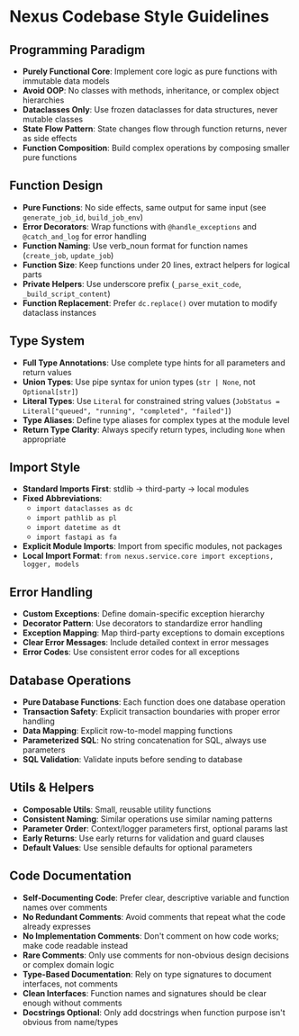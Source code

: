 # Nexus Codebase Style Guidelines

## Programming Paradigm
- **Purely Functional Core**: Implement core logic as pure functions with immutable data models
- **Avoid OOP**: No classes with methods, inheritance, or complex object hierarchies
- **Dataclasses Only**: Use frozen dataclasses for data structures, never mutable classes
- **State Flow Pattern**: State changes flow through function returns, never as side effects
- **Function Composition**: Build complex operations by composing smaller pure functions

## Function Design
- **Pure Functions**: No side effects, same output for same input (see `generate_job_id`, `build_job_env`)
- **Error Decorators**: Wrap functions with `@handle_exceptions` and `@catch_and_log` for error handling
- **Function Naming**: Use verb_noun format for function names (`create_job`, `update_job`)
- **Function Size**: Keep functions under 20 lines, extract helpers for logical parts
- **Private Helpers**: Use underscore prefix (`_parse_exit_code`, `_build_script_content`)
- **Function Replacement**: Prefer `dc.replace()` over mutation to modify dataclass instances

## Type System 
- **Full Type Annotations**: Use complete type hints for all parameters and return values
- **Union Types**: Use pipe syntax for union types (`str | None`, not `Optional[str]`)
- **Literal Types**: Use `Literal` for constrained string values (`JobStatus = Literal["queued", "running", "completed", "failed"]`)
- **Type Aliases**: Define type aliases for complex types at the module level
- **Return Type Clarity**: Always specify return types, including `None` when appropriate

## Import Style
- **Standard Imports First**: stdlib -> third-party -> local modules
- **Fixed Abbreviations**:
  - `import dataclasses as dc`
  - `import pathlib as pl`
  - `import datetime as dt`
  - `import fastapi as fa`
- **Explicit Module Imports**: Import from specific modules, not packages
- **Local Import Format**: `from nexus.service.core import exceptions, logger, models`

## Error Handling
- **Custom Exceptions**: Define domain-specific exception hierarchy
- **Decorator Pattern**: Use decorators to standardize error handling
- **Exception Mapping**: Map third-party exceptions to domain exceptions
- **Clear Error Messages**: Include detailed context in error messages
- **Error Codes**: Use consistent error codes for all exceptions

## Database Operations
- **Pure Database Functions**: Each function does one database operation
- **Transaction Safety**: Explicit transaction boundaries with proper error handling
- **Data Mapping**: Explicit row-to-model mapping functions
- **Parameterized SQL**: No string concatenation for SQL, always use parameters
- **SQL Validation**: Validate inputs before sending to database

## Utils & Helpers
- **Composable Utils**: Small, reusable utility functions
- **Consistent Naming**: Similar operations use similar naming patterns
- **Parameter Order**: Context/logger parameters first, optional params last
- **Early Returns**: Use early returns for validation and guard clauses
- **Default Values**: Use sensible defaults for optional parameters

## Code Documentation
- **Self-Documenting Code**: Prefer clear, descriptive variable and function names over comments
- **No Redundant Comments**: Avoid comments that repeat what the code already expresses
- **No Implementation Comments**: Don't comment on how code works; make code readable instead
- **Rare Comments**: Only use comments for non-obvious design decisions or complex domain logic
- **Type-Based Documentation**: Rely on type signatures to document interfaces, not comments
- **Clean Interfaces**: Function names and signatures should be clear enough without comments
- **Docstrings Optional**: Only add docstrings when function purpose isn't obvious from name/types
